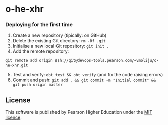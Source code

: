 # o-he-xhr

### Deploying for the first time

1. Create a new repository (tipically: on GitHub)
2. Delete the existing Git directory: `rm -Rf .git`
3. Initialise a new local Git repository: `git init .`
4. Add the remote repository:

  ```
  git remote add origin ssh://git@devops-tools.pearson.com/~vmoliju/o-he-xhr.git
  ```
5. Test and verify: `obt test && obt verify` (and fix the code raising errors)
6. Commit and push: `git add . && git commit -m "Initial commit" && git push origin master`

## License

This software is published by Pearson Higher Education under the [MIT licence](http://opensource.org/licenses/MIT).
